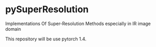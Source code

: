 # pySuperResolution
Implementations Of Super-Resolution Methods especially in IR image domain

This repository will be use pytorch 1.4. 

